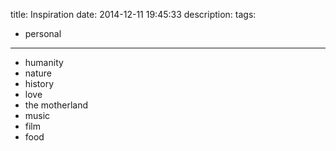 title: Inspiration
date: 2014-12-11 19:45:33
description:
tags:
- personal
---

- humanity
- nature
- history
- love
- the motherland
- music
- film
- food
